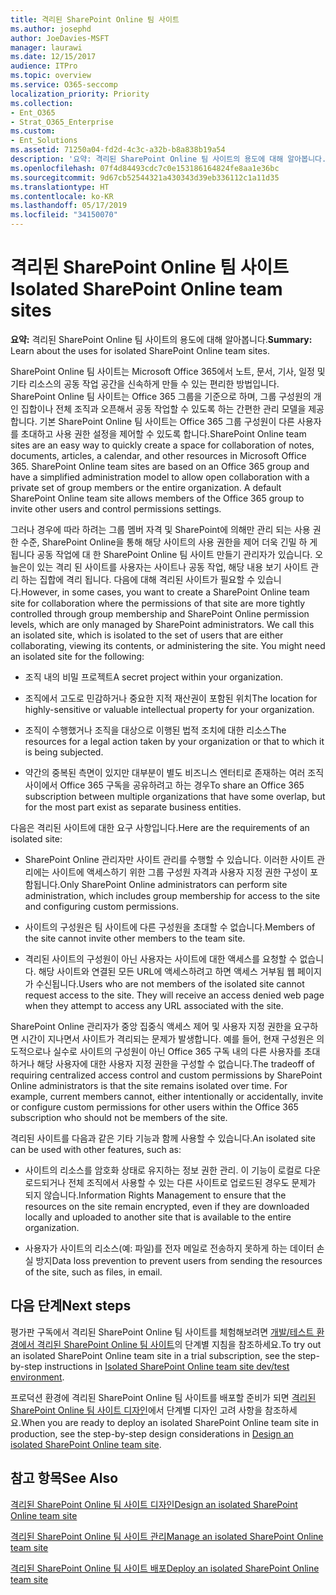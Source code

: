 ```yaml
---
title: 격리된 SharePoint Online 팀 사이트
ms.author: josephd
author: JoeDavies-MSFT
manager: laurawi
ms.date: 12/15/2017
audience: ITPro
ms.topic: overview
ms.service: O365-seccomp
localization_priority: Priority
ms.collection:
- Ent_O365
- Strat_O365_Enterprise
ms.custom:
- Ent_Solutions
ms.assetid: 71250a04-fd2d-4c3c-a32b-b8a838b19a54
description: '요약: 격리된 SharePoint Online 팀 사이트의 용도에 대해 알아봅니다.'
ms.openlocfilehash: 07f4d84493cdc7c0e153186164824fe8aa1e36bc
ms.sourcegitcommit: 9d67cb52544321a430343d39eb336112c1a11d35
ms.translationtype: HT
ms.contentlocale: ko-KR
ms.lasthandoff: 05/17/2019
ms.locfileid: "34150070"
---
```

# <a name="isolated-sharepoint-online-team-sites"></a><span data-ttu-id="26fff-103">격리된 SharePoint Online 팀 사이트</span><span class="sxs-lookup"><span data-stu-id="26fff-103">Isolated SharePoint Online team sites</span></span>

 <span data-ttu-id="26fff-104">**요약:** 격리된 SharePoint Online 팀 사이트의 용도에 대해 알아봅니다.</span><span class="sxs-lookup"><span data-stu-id="26fff-104">**Summary:** Learn about the uses for isolated SharePoint Online team sites.</span></span>
  
<span data-ttu-id="26fff-p101">SharePoint Online 팀 사이트는 Microsoft Office 365에서 노트, 문서, 기사, 일정 및 기타 리소스의 공동 작업 공간을 신속하게 만들 수 있는 편리한 방법입니다. SharePoint Online 팀 사이트는 Office 365 그룹을 기준으로 하며, 그룹 구성원의 개인 집합이나 전체 조직과 오픈해서 공동 작업할 수 있도록 하는 간편한 관리 모델을 제공합니다. 기본 SharePoint Online 팀 사이트는 Office 365 그룹 구성원이 다른 사용자를 초대하고 사용 권한 설정을 제어할 수 있도록 합니다.</span><span class="sxs-lookup"><span data-stu-id="26fff-p101">SharePoint Online team sites are an easy way to quickly create a space for collaboration of notes, documents, articles, a calendar, and other resources in Microsoft Office 365. SharePoint Online team sites are based on an Office 365 group and have a simplified administration model to allow open collaboration with a private set of group members or the entire organization. A default SharePoint Online team site allows members of the Office 365 group to invite other users and control permissions settings.</span></span>
  
<span data-ttu-id="26fff-p102">그러나 경우에 따라 하려는 그룹 멤버 자격 및 SharePoint에 의해만 관리 되는 사용 권한 수준, SharePoint Online을 통해 해당 사이트의 사용 권한을 제어 더욱 긴밀 하 게 됩니다 공동 작업에 대 한 SharePoint Online 팀 사이트 만들기 관리자가 있습니다. 오늘은이 있는 격리 된 사이트를 사용자는 사이트나 공동 작업, 해당 내용 보기 사이트 관리 하는 집합에 격리 됩니다. 다음에 대해 격리된 사이트가 필요할 수 있습니다.</span><span class="sxs-lookup"><span data-stu-id="26fff-p102">However, in some cases, you want to create a SharePoint Online team site for collaboration where the permissions of that site are more tightly controlled through group membership and SharePoint Online permission levels, which are only managed by SharePoint administrators. We call this an isolated site, which is isolated to the set of users that are either collaborating, viewing its contents, or administering the site. You might need an isolated site for the following:</span></span>
  
- <span data-ttu-id="26fff-111">조직 내의 비밀 프로젝트</span><span class="sxs-lookup"><span data-stu-id="26fff-111">A secret project within your organization.</span></span>
    
- <span data-ttu-id="26fff-112">조직에서 고도로 민감하거나 중요한 지적 재산권이 포함된 위치</span><span class="sxs-lookup"><span data-stu-id="26fff-112">The location for highly-sensitive or valuable intellectual property for your organization.</span></span>
    
- <span data-ttu-id="26fff-113">조직이 수행했거나 조직을 대상으로 이행된 법적 조치에 대한 리소스</span><span class="sxs-lookup"><span data-stu-id="26fff-113">The resources for a legal action taken by your organization or that to which it is being subjected.</span></span>
    
- <span data-ttu-id="26fff-114">약간의 중복된 측면이 있지만 대부분이 별도 비즈니스 엔터티로 존재하는 여러 조직 사이에서 Office 365 구독을 공유하려고 하는 경우</span><span class="sxs-lookup"><span data-stu-id="26fff-114">To share an Office 365 subscription between multiple organizations that have some overlap, but for the most part exist as separate business entities.</span></span>
    
<span data-ttu-id="26fff-115">다음은 격리된 사이트에 대한 요구 사항입니다.</span><span class="sxs-lookup"><span data-stu-id="26fff-115">Here are the requirements of an isolated site:</span></span>
  
- <span data-ttu-id="26fff-116">SharePoint Online 관리자만 사이트 관리를 수행할 수 있습니다. 이러한 사이트 관리에는 사이트에 액세스하기 위한 그룹 구성원 자격과 사용자 지정 권한 구성이 포함됩니다.</span><span class="sxs-lookup"><span data-stu-id="26fff-116">Only SharePoint Online administrators can perform site administration, which includes group membership for access to the site and configuring custom permissions.</span></span>
    
- <span data-ttu-id="26fff-117">사이트의 구성원은 팀 사이트에 다른 구성원을 초대할 수 없습니다.</span><span class="sxs-lookup"><span data-stu-id="26fff-117">Members of the site cannot invite other members to the team site.</span></span>
    
- <span data-ttu-id="26fff-p103">격리된 사이트의 구성원이 아닌 사용자는 사이트에 대한 액세스를 요청할 수 없습니다. 해당 사이트와 연결된 모든 URL에 액세스하려고 하면 액세스 거부됨 웹 페이지가 수신됩니다.</span><span class="sxs-lookup"><span data-stu-id="26fff-p103">Users who are not members of the isolated site cannot request access to the site. They will receive an access denied web page when they attempt to access any URL associated with the site.</span></span>
    
<span data-ttu-id="26fff-p104">SharePoint Online 관리자가 중앙 집중식 액세스 제어 및 사용자 지정 권한을 요구하면 시간이 지나면서 사이트가 격리되는 문제가 발생합니다. 예를 들어, 현재 구성원은 의도적으로나 실수로 사이트의 구성원이 아닌 Office 365 구독 내의 다른 사용자를 초대하거나 해당 사용자에 대한 사용자 지정 권한을 구성할 수 없습니다.</span><span class="sxs-lookup"><span data-stu-id="26fff-p104">The tradeoff of requiring centralized access control and custom permissions by SharePoint Online administrators is that the site remains isolated over time. For example, current members cannot, either intentionally or accidentally, invite or configure custom permissions for other users within the Office 365 subscription who should not be members of the site.</span></span>
  
<span data-ttu-id="26fff-122">격리된 사이트를 다음과 같은 기타 기능과 함께 사용할 수 있습니다.</span><span class="sxs-lookup"><span data-stu-id="26fff-122">An isolated site can be used with other features, such as:</span></span>
  
- <span data-ttu-id="26fff-123">사이트의 리소스를 암호화 상태로 유지하는 정보 권한 관리. 이 기능이 로컬로 다운로드되거나 전체 조직에서 사용할 수 있는 다른 사이트로 업로드된 경우도 문제가 되지 않습니다.</span><span class="sxs-lookup"><span data-stu-id="26fff-123">Information Rights Management to ensure that the resources on the site remain encrypted, even if they are downloaded locally and uploaded to another site that is available to the entire organization.</span></span>
    
- <span data-ttu-id="26fff-124">사용자가 사이트의 리소스(예: 파일)를 전자 메일로 전송하지 못하게 하는 데이터 손실 방지</span><span class="sxs-lookup"><span data-stu-id="26fff-124">Data loss prevention to prevent users from sending the resources of the site, such as files, in email.</span></span>
    
## <a name="next-steps"></a><span data-ttu-id="26fff-125">다음 단계</span><span class="sxs-lookup"><span data-stu-id="26fff-125">Next steps</span></span>

<span data-ttu-id="26fff-126">평가판 구독에서 격리된 SharePoint Online 팀 사이트를 체험해보려면 [개발/테스트 환경에서 격리된 SharePoint Online 팀 사이트](isolated-sharepoint-online-team-site-dev-test-environment.md)의 단계별 지침을 참조하세요.</span><span class="sxs-lookup"><span data-stu-id="26fff-126">To try out an isolated SharePoint Online team site in a trial subscription, see the step-by-step instructions in [Isolated SharePoint Online team site dev/test environment](isolated-sharepoint-online-team-site-dev-test-environment.md).</span></span>
  
<span data-ttu-id="26fff-127">프로덕션 환경에 격리된 SharePoint Online 팀 사이트를 배포할 준비가 되면 [격리된 SharePoint Online 팀 사이트 디자인](design-an-isolated-sharepoint-online-team-site.md)에서 단계별 디자인 고려 사항을 참조하세요.</span><span class="sxs-lookup"><span data-stu-id="26fff-127">When you are ready to deploy an isolated SharePoint Online team site in production, see the step-by-step design considerations in [Design an isolated SharePoint Online team site](design-an-isolated-sharepoint-online-team-site.md).</span></span>
  
## <a name="see-also"></a><span data-ttu-id="26fff-128">참고 항목</span><span class="sxs-lookup"><span data-stu-id="26fff-128">See Also</span></span>

[<span data-ttu-id="26fff-129">격리된 SharePoint Online 팀 사이트 디자인</span><span class="sxs-lookup"><span data-stu-id="26fff-129">Design an isolated SharePoint Online team site</span></span>](design-an-isolated-sharepoint-online-team-site.md)
  
[<span data-ttu-id="26fff-130">격리된 SharePoint Online 팀 사이트 관리</span><span class="sxs-lookup"><span data-stu-id="26fff-130">Manage an isolated SharePoint Online team site</span></span>](manage-an-isolated-sharepoint-online-team-site.md)

[<span data-ttu-id="26fff-131">격리된 SharePoint Online 팀 사이트 배포</span><span class="sxs-lookup"><span data-stu-id="26fff-131">Deploy an isolated SharePoint Online team site</span></span>](deploy-an-isolated-sharepoint-online-team-site.md)



